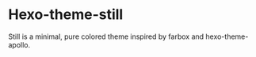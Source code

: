 # Hexo-theme-still

Still is a minimal, pure colored theme inspired by farbox and hexo-theme-apollo.